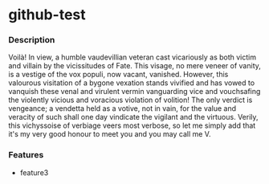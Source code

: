 # github-test

### Description

Voilà! In view, a humble vaudevillian veteran cast vicariously as both victim and villain by the vicissitudes of Fate.
This visage, no mere veneer of vanity, is a vestige of the vox populi, now vacant, vanished. However, this valourous
visitation of a bygone vexation stands vivified and has vowed to vanquish these venal and virulent vermin vanguarding
vice and vouchsafing the violently vicious and voracious violation of volition! The only verdict is vengeance; a
vendetta held as a votive, not in vain, for the value and veracity of such shall one day vindicate the vigilant and the
virtuous. Verily, this vichyssoise of verbiage veers most verbose, so let me simply add that it's my very good honour to
meet you and you may call me V.

### Features

- feature3
